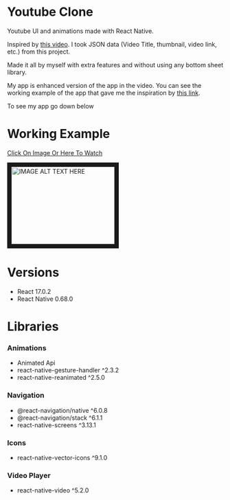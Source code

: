 # Youtube Clone

Youtube UI and animations made with React Native.

Inspired by [this video](https://www.youtube.com/watch?v=CQGV_FDvS-Q&t=17122s). I took JSON data (Video Title, thumbnail, video link, etc.) from this project.

Made it all by myself with extra features and without using any bottom sheet library.

My app is enhanced version of the app in the video. You can see the working example of the app that gave me the inspiration by [this link](https://www.youtube.com/watch?v=CQGV_FDvS-Q&t=17122s).

To see my app go down below

# Working Example
[Click On Image Or Here To Watch](https://youtube.com/shorts/-8gpqf6EOas)

<a href="http://www.youtube.com/watch?feature=player_embedded&v=-8gpqf6EOas
" target="_blank"><img src="http://img.youtube.com/vi/-8gpqf6EOas/0.jpg" 
alt="IMAGE ALT TEXT HERE" width="240" height="180" border="10" /></a>

# Versions
- React 17.0.2
- React Native 0.68.0

# Libraries
### Animations
- Animated Api
- react-native-gesture-handler ^2.3.2
- react-native-reanimated ^2.5.0

### Navigation
- @react-navigation/native ^6.0.8
- @react-navigation/stack ^6.1.1
- react-native-screens ^3.13.1

### Icons
- react-native-vector-icons ^9.1.0

### Video Player
- react-native-video ^5.2.0
